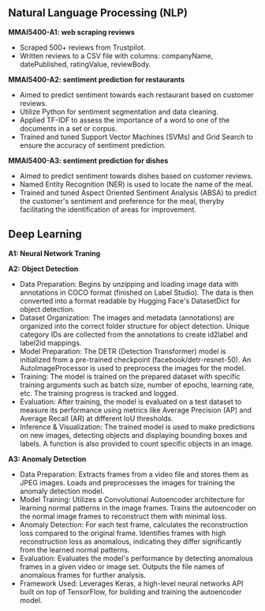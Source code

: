 ## Natural Language Processing (NLP)
**MMAI5400-A1: web scraping reviews**
- Scraped 500+ reviews from Trustpilot.
- Written reviews to a CSV file with columns: companyName, datePublished, ratingValue, reviewBody.

**MMAI5400-A2: sentiment prediction for restaurants**
- Aimed to predict sentiment towards each restaurant based on customer reviews. 
- Utilize Python for sentiment segmentation and data cleaning.
- Applied TF-IDF to assess the importance of a word to one of the documents in a set or corpus. 
- Trained and tuned Support Vector Machines (SVMs) and Grid Search to ensure the accuracy of sentiment prediction.

**MMAI5400-A3: sentiment prediction for dishes**
- Aimed to predict sentiment towards dishes based on customer reviews. 
- Named Entity Recognition (NER) is used to locate the name of the meal.
- Trained and tuned Aspect Oriented Sentiment Analysis (ABSA) to predict the customer's sentiment and preference for the meal, theryby facilitating the identification of areas for improvement.


## Deep Learning
**A1: Neural Network Traning**

**A2: Object Detection**
- Data Preparation: Begins by unzipping and loading image data with annotations in COCO format (finished on Label Studio). The data is then converted into a format readable by Hugging Face's DatasetDict for object detection.
- Dataset Organization: The images and metadata (annotations) are organized into the correct folder structure for object detection. Unique category IDs are collected from the annotations to create id2label and label2id mappings.
- Model Preparation: The DETR (Detection Transformer) model is initialized from a pre-trained checkpoint (facebook/detr-resnet-50). An AutoImageProcessor is used to preprocess the images for the model.
- Training: The model is trained on the prepared dataset with specific training arguments such as batch size, number of epochs, learning rate, etc. The training progress is tracked and logged.
- Evaluation: After training, the model is evaluated on a test dataset to measure its performance using metrics like Average Precision (AP) and Average Recall (AR) at different IoU thresholds.
- Inference & Visualization: The trained model is used to make predictions on new images, detecting objects and displaying bounding boxes and labels. A function is also provided to count specific objects in an image.

**A3: Anomaly Detection**
- Data Preparation: Extracts frames from a video file and stores them as JPEG images. Loads and preprocesses the images for training the anomaly detection model.
- Model Training: Utilizes a Convolutional Autoencoder architecture for learning normal patterns in the image frames. Trains the autoencoder on the normal image frames to reconstruct them with minimal loss.
- Anomaly Detection: For each test frame, calculates the reconstruction loss compared to the original frame. Identifies frames with high reconstruction loss as anomalous, indicating they differ significantly from the learned normal patterns.
- Evaluation: Evaluates the model's performance by detecting anomalous frames in a given video or image set. Outputs the file names of anomalous frames for further analysis.
- Framework Used: Leverages Keras, a high-level neural networks API built on top of TensorFlow, for building and training the autoencoder model.
